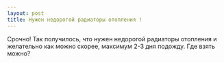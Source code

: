 ```yaml
---
layout: post 
title: Нужен недорогой радиаторы отопления ! 
--- 
```

Срочно! Так получилось, что нужен недорогой радиаторы отопления и желательно как можно скорее, максимум 2-3 дня подожду. Где взять можно?